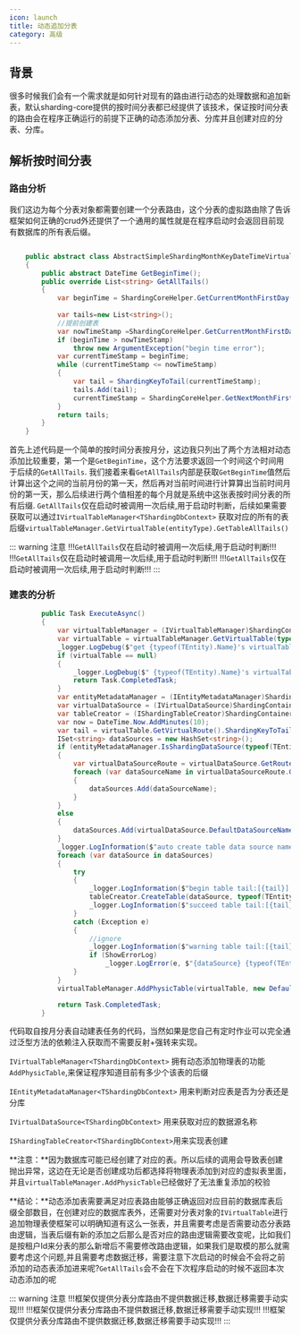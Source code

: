 ```yaml
---
icon: launch
title: 动态追加分表
category: 高级
---
```


## 背景
很多时候我们会有一个需求就是如何针对现有的路由进行动态的处理数据和追加新表，默认sharding-core提供的按时间分表都已经提供了该技术，保证按时间分表的路由会在程序正确运行的前提下正确的动态添加分表、分库并且创建对应的分表、分库。

## 解析按时间分表

### 路由分析
我们这边为每个分表对象都需要创建一个分表路由，这个分表的虚拟路由除了告诉框架如何正确的crud外还提供了一个通用的属性就是在程序启动时会返回目前现有数据库的所有表后缀。

```csharp

    public abstract class AbstractSimpleShardingMonthKeyDateTimeVirtualTableRoute<TEntity> : AbstractShardingTimeKeyDateTimeVirtualTableRoute<TEntity> where TEntity : class
    {
        public abstract DateTime GetBeginTime();
        public override List<string> GetAllTails()
        {
            var beginTime = ShardingCoreHelper.GetCurrentMonthFirstDay(GetBeginTime());
         
            var tails=new List<string>();
            //提前创建表
            var nowTimeStamp =ShardingCoreHelper.GetCurrentMonthFirstDay(DateTime.Now);
            if (beginTime > nowTimeStamp)
                throw new ArgumentException("begin time error");
            var currentTimeStamp = beginTime;
            while (currentTimeStamp <= nowTimeStamp)
            {
                var tail = ShardingKeyToTail(currentTimeStamp);
                tails.Add(tail);
                currentTimeStamp = ShardingCoreHelper.GetNextMonthFirstDay(currentTimeStamp);
            }
            return tails;
        }
    }
```
首先上述代码是一个简单的按时间分表按月分，这边我只列出了两个方法相对动态添加比较重要，第一个是`GetBeginTime`，这个方法要求返回一个时间这个时间用于后续的`GetAllTails`.
我们接着来看`GetAllTails`内部是获取`GetBeginTime`值然后计算出这个之间的当前月份的第一天，然后再对当前时间进行计算算出当前时间月份的第一天，那么后续进行两个值相差的每个月就是系统中这张表按时间分表的所有后缀.
`GetAllTails`仅在启动时被调用一次后续,用于启动时判断，后续如果需要获取可以通过`IVirtualTableManager<TShardingDbContext>` 获取对应的所有的表后缀`virtualTableManager.GetVirtualTable(entityType).GetTableAllTails()`

::: warning 注意
!!!`GetAllTails`仅在启动时被调用一次后续,用于启动时判断!!!
!!!`GetAllTails`仅在启动时被调用一次后续,用于启动时判断!!!
!!!`GetAllTails`仅在启动时被调用一次后续,用于启动时判断!!!
:::
### 建表的分析

```csharp
        public Task ExecuteAsync()
        {
            var virtualTableManager = (IVirtualTableManager)ShardingContainer.GetService(typeof(IVirtualTableManager<>).GetGenericType0(EntityMetadata.ShardingDbContextType));
            var virtualTable = virtualTableManager.GetVirtualTable(typeof(TEntity));
            _logger.LogDebug($"get {typeof(TEntity).Name}'s virtualTable ");
            if (virtualTable == null)
            {
                _logger.LogDebug($" {typeof(TEntity).Name}'s virtualTable  is null");
                return Task.CompletedTask;
            }
            var entityMetadataManager = (IEntityMetadataManager)ShardingContainer.GetService(typeof(IEntityMetadataManager<>).GetGenericType0(EntityMetadata.ShardingDbContextType));
            var virtualDataSource = (IVirtualDataSource)ShardingContainer.GetService(typeof(IVirtualDataSource<>).GetGenericType0(EntityMetadata.ShardingDbContextType));
            var tableCreator = (IShardingTableCreator)ShardingContainer.GetService(typeof(IShardingTableCreator<>).GetGenericType0(EntityMetadata.ShardingDbContextType));
            var now = DateTime.Now.AddMinutes(10);
            var tail = virtualTable.GetVirtualRoute().ShardingKeyToTail(now);
            ISet<string> dataSources = new HashSet<string>();
            if (entityMetadataManager.IsShardingDataSource(typeof(TEntity)))
            {
                var virtualDataSourceRoute = virtualDataSource.GetRoute(typeof(TEntity));
                foreach (var dataSourceName in virtualDataSourceRoute.GetAllDataSourceNames())
                {
                    dataSources.Add(dataSourceName);
                }
            }
            else
            {
                dataSources.Add(virtualDataSource.DefaultDataSourceName);
            }
            _logger.LogInformation($"auto create table data source names:[{string.Join(",", dataSources)}]");
            foreach (var dataSource in dataSources)
            {
                try
                {
                    _logger.LogInformation($"begin table tail:[{tail}],entity:[{typeof(TEntity).Name}]");
                    tableCreator.CreateTable(dataSource, typeof(TEntity), tail);
                    _logger.LogInformation($"succeed table tail:[{tail}],entity:[{typeof(TEntity).Name}]");
                }
                catch (Exception e)
                {
                    //ignore
                    _logger.LogInformation($"warning table tail:[{tail}],entity:[{typeof(TEntity).Name}]");
                    if (ShowErrorLog)
                        _logger.LogError(e, $"{dataSource} {typeof(TEntity).Name}'s create table error ");
                }
            }
            virtualTableManager.AddPhysicTable(virtualTable, new DefaultPhysicTable(virtualTable, tail));

            return Task.CompletedTask;
        }
```
代码取自按月分表自动建表任务的代码，当然如果是您自己有定时作业可以完全通过泛型方法的依赖注入获取而不需要反射+强转来实现。

`IVirtualTableManager<TShardingDbContext>` 拥有动态添加物理表的功能`AddPhysicTable`,来保证程序知道目前有多少个该表的后缀

`IEntityMetadataManager<TShardingDbContext>` 用来判断对应表是否为分表还是分库

`IVirtualDataSource<TShardingDbContext>` 用来获取对应的数据源名称

`IShardingTableCreator<TShardingDbContext>`用来实现表创建

**注意：**因为数据库可能已经创建了对应的表。所以后续的调用会导致表创建抛出异常，这边在无论是否创建成功后都选择将物理表添加到对应的虚拟表里面，并且`virtualTableManager.AddPhysicTable`已经做好了无法重复添加的校验

**结论：**动态添加表需要满足对应表路由能够正确返回对应目前的数据库表后缀全部数目，在创建对应的数据库表外，还需要对分表对象的`IVirtualTable`进行追加物理表使框架可以明确知道有这么一张表，并且需要考虑是否需要动态分表路由逻辑，当表后缀有新的添加之后那么是否对应的路由逻辑需要改变呢，比如我们是按租户Id来分表的那么新增后不需要修改路由逻辑，如果我们是取模的那么就需要考虑这个问题,并且需要考虑数据迁移，需要注意下次启动的时候会不会将之前添加的动态表添加进来呢?`GetAllTails`会不会在下次程序启动的时候不返回本次动态添加的呢


::: warning 注意
!!!框架仅提供分表分库路由不提供数据迁移,数据迁移需要手动实现!!!
!!!框架仅提供分表分库路由不提供数据迁移,数据迁移需要手动实现!!!
!!!框架仅提供分表分库路由不提供数据迁移,数据迁移需要手动实现!!!
:::